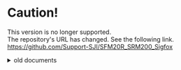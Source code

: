 # Caution!
This version is no longer supported.  
The repository's URL has changed. See the following link.  
https://github.com/Support-SJI/SFM20R_SRM200_Sigfox   

<details markdown="1">
<summary>old documents</summary>
# Introduction

The purpose of this tutorial is to help you getting started with Seongji Sigfox quad-mode module, how-to setup their SDK. 
Sigfox quad-mode module is including Sigfox connectivity, WiFi, BLE and GPS and multiple sensors (magnetic, temperature, accelerometer). 
The EVK also comes with an NFC tag. 
The main core of the module is based on the Nordic nRF52832 SOC. 
Seongji has developed an application layer on top of Nordic SDK to interact with all connectivity blocks and sensors. 
BLE can be directly programmed using Nordic SDK directives as it is embedded into the nRF52 chip.
- [nRF52 SDK Version Infomation](sdk_version.txt)
- Projects
  - development/SFM/demoApp : Basic Demo Application
  - development/SFM/demoApp_Simple : Simplified demoApp
  - development/SFM/demoBootloader : Boot Loader with DFU(BLE Fota)
- Extract of source file for development : run extract_src_files.cmd
- Delete files created at build time : run remove_unnecessary_files.cmd

# Issue
- __Acceleration sensor inside the module could be changed after around Q3, 2018 from BMA250E to BMA253.__
  - BOSH notified E.O.L of the BMA250E in Jan.,2018.
  - Main difference between two parts is resolution of the acceleration. 10bit for BMA250E and 12bit for BMA253.
  - Please refer to the application note for accelerometer. [BMA253_Datasheet](development/SFM/documentation/datasheet/Bosch_01242017_BMA253-1217713.pdf)

# Hardware
  - [Seongji Sigfox evaluation board](development/SFM/documentation/pics/SFM20R_EVB.jpg)
  - JLink/SWD cable
  - [nRF52 DK board](development/SFM/documentation/pics/nRF52_DK.jpg): optional, used as a master to connect to the Seongji dev kit using SWD. Can be bypassed if you own JTAG/SWD debugger probe.
  - [Block diagram](development/SFM/documentation/wssfm20r_block_20180226.pdf)

# SES (SEGGER Embedded Studio for windows)
[Development_Environment_Setup_Guide](development/SFM/documentation/manual/[SEONGJI]Development_Environment_Setup_Guide_V300.pdf)

# Architecture of the SDK
[AppNote_SFM20R_Architecture_of_SW](development/SFM/documentation/manual/[SEONGJI]AppNote_SFM_Architecture_of_SW_V300.pdf)

The Seongji SDK is based on top of Nordic nRF5x SDK. You will find the regular Nordic directories:
- components
- documentation
- examples
- external
- svd

In addition to them, Seongji SDK has been created into the __development/SFM__ directory, including the following:
- binary
  - download_APP.cmd : app fw write via JLink.
  - download_Factory.cmd : all fw write after erase flash via JLink.
  - DFU_packages : DFU package for over-the-air update via BLE
  - factory_download_images : for factory_download

- [documentation](development/SFM/documentation) : Seongji [manuals](development/SFM/documentation/manual/) and application notes
- demoBootloader : source code for the bootloader (already flashed on the module)
- demoApp : this is a more complete example. The application starts by broadcasting a BLE beacon. Then it scans WiFi band and sends BSSID with highest RSSI using Sigfox. Afterwards, if a GPS location has been detected it is also sent using Sigfox. This process is repeated every 10 minutes by default.
- common/src, common/lib : common source files and lib
- common/config : defines
- demoApp/pca10040/s132/ses,  demoBootloader/pca10040/s132/ses : project files for SES

# Support Modules and devices
### need to modify "development/common/config/cfg_config_defines.h"
##### modules Defines (need to modify MODEL_NAME, MODULE_TYPE)
```
SFM20R : MODEL_NAME to "SFM20R" and MODULE_TYPE to CDEV_MODULE_SFM20R
SFM60R : MODEL_NAME to "SFM60R" and MODULE_TYPE to CDEV_MODULE_SFM60R
SRM200A : MODEL_NAME to "SRM200" and MODULE_TYPE to CDEV_MODULE_SRM20
```
##### Device Defines (need to modify CDEV_BOARD_TYPE)
```
#define CDEV_BOARD_EVB                           (1)
#define CDEV_BOARD_IHERE                         (2)
```
##### eg. (Do not change comments and spaces)
```
"SFM20R EVB"
#define CDEV_MODEL_NAME "SFM20R"   //MODEL NAME SIZE IS 6BYTE
#define CDEV_MODULE_TYPE                        CDEV_MODULE_SFM20R
#define CDEV_BOARD_TYPE                          CDEV_BOARD_EVB  //REPLACE_DEVICE_DEFINE_HERE
```

##### There is a batch file to change the target.

```
eg. SFM20R EVB
development/SFM/demoApp/changeConfig_SFM20R_EVB.cmd
```

### Flashing the module
Seongji SDK includes Nordic tools and flash the code for Windows.
- development/SFM/binary/ (after build with SES)
- How to use J-LINK with DK board (EVB)
![Alt](development/SFM/documentation/pics/SFM20R_NordicEVK.jpg "Wisol EVK and Nordic DK")
- How to use J-LINK (iHere)
![Alt](development/SFM/documentation/pics/ihere_connect.jpg "Wisol iHere and jtag device")

### How to flash the application via DFU

[![how to download over FOTA](development/SFM/documentation/pics/how_to_download_over_FOTA.png)](https://youtu.be/YftrZyONju8)

### Debugging via JLink/SWD

To debug messages via SWD link, J-Link software must be installed first.
For Windows, starts the program J-Link RTT Viewer with following parameters

![Alt](development/SFM/documentation/pics/RTTViewerSetup.PNG "RTT Viewer Setup")

Once connected, debug messages will be displayed in the terminal window.

The debug messages are printed with the function ```cPrintLog()```

![Alt](development/SFM/documentation/pics/RTTViewer.PNG "RTT Viewer")

### RTT Command with EVB
```
"CC" : Connect RTT over cTBC (use PC Tool)
"CR" : Reset
"CF" : Setting Value Reset
"CMx" : set bootmode (x-0:normal, 1:wifi rf test, 2:wifi always on, 3:ble test, 4:gps test mode, 5:wifi rf test bridge from RTT to uart, 6:sigfox over RTT, 7:sigfox over Uart, 8:WIFI AP(SFMTEST0000) and BLE BEACON)
"CL" : debug log get
```


